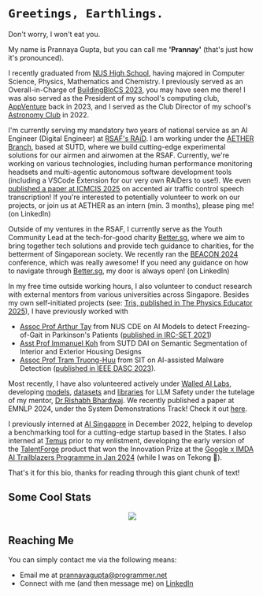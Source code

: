 
# ``Greetings, Earthlings.``

Don't worry, I won't eat you.

My name is Prannaya Gupta, but you can call me **'Prannay'** (that's just how it's pronounced).

I recently graduated from [NUS High School](https://www.nushigh.edu.sg/), having majored in Computer Science, Physics, Mathematics and Chemistry. I previously served as an Overall-in-Charge of [BuildingBloCS 2023](https://old.buildingblocs.sg/2023-newnew/), you may have seen me there! I was also served as the President of my school's computing club, [AppVenture](https://nush.app) back in 2023, and I served as the Club Director of my school's [Astronomy Club](https://nushastro.github.io/website/) in 2022.

<!-- BBCS Picture: https://github.com/user-attachments/assets/56352281-5bc4-460b-968d-8a41de9490b3 -->


I'm currently serving my mandatory two years of national service as an AI Engineer (Digital Engineer) at [RSAF's RAiD](https://rsaf-agile-inno-digital.defence.gov.sg/). I am working under the [AETHER Branch](https://maps.app.goo.gl/GLhfqexgm6xFeuRS9), based at SUTD, where we build cutting-edge experimental solutions for our airmen and airwomen at the RSAF. Currently, we're working on various technologies, including human performance monitoring headsets and multi-agentic autonomous software development tools (including a VSCode Extension for our very own RAiDers to use!). We even [published a paper at ICMCIS 2025](https://arxiv.org/abs/2502.20311) on accented air traffic control speech transcription! If you're interested to potentially volunteer to work on our projects, or join us at AETHER as an intern (min. 3 months), please ping me! (on LinkedIn)

Outside of my ventures in the RSAF, I currently serve as the Youth Community Lead at the tech-for-good charity [Better.sg](https://better.sg/), where we aim to bring together tech solutions and provide tech guidance to charities, for the betterment of Singaporean society. We recently ran the [BEACON 2024](https://beacon.better.sg/) conference, which was really awesome! If you need any guidance on how to navigate through [Better.sg](https://better.sg/), my door is always open! (on LinkedIn)

In my free time outside working hours, I also volunteer to conduct research with external mentors from various universities across Singapore. Besides my own self-initiated projects (see: [Tris, published in The Physics Educator 2025](https://www.worldscientific.com/doi/abs/10.1142/S2661339525500015)), I have previously worked with

- [Assoc Prof Arthur Tay](https://cde.nus.edu.sg/ece/staff/arthur-tay/) from NUS CDE on AI Models to detect Freezing-of-Gait in Parkinson's Patients ([published in IRC-SET 2021](https://link.springer.com/chapter/10.1007/978-981-16-9869-9_21))
- [Asst Prof Immanuel Koh](https://www.sutd.edu.sg/profile/immanuel-koh) from SUTD DAI on Semantic Segmentation of Interior and Exterior Housing Designs
- [Assoc Prof Tram Truong-Huu](https://sites.google.com/site/htrtruong) from SIT on AI-assisted Malware Detection ([published in IEEE DASC 2023](https://ieeexplore.ieee.org/abstract/document/10361451/)).

Most recently, I have also volunteered actively under [Walled AI Labs](https://github.com/walledai), developing [models](https://hf.co/walledai/walledguard-c), [datasets](https://hf.co/datasets/walledai/SGXSTest) and [libraries](https://github.com/walledai/walledeval) for LLM Safety under the tutelage of my mentor, [Dr Rishabh Bhardwaj](https://sg.linkedin.com/in/rishabh-bhardwaj-nlp). We recently published a paper at EMNLP 2024, under the System Demonstrations Track! Check it out [here](https://aclanthology.org/2024.emnlp-demo.42/).

I previously interned at [AI Singapore](https://aisingapore.org/) in December 2022, helping to develop a benchmarking tool for a cutting-edge startup based in the States. I also interned at [Temus](https://temus.com/) prior to my enlistment, developing the early version of the [TalentForge](https://temus.com/case-study/ai-talent-acquisition-and-development-platform/) product that won the Innovation Prize at the [Google x IMDA AI Trailblazers Programme in Jan 2024](https://www.channelnewsasia.com/watch/googles-ai-trailblazers-programme-aims-help-firms-find-tech-solutions-video-4083086) (while I was on Tekong 🤡).

That's it for this bio, thanks for reading through this giant chunk of text!

## Some Cool Stats

<p align="center">
<a href="https://github.com/ThePyProgrammer">
	<img align="center" src="https://github-readme-streak-stats.herokuapp.com/?user=ThePyProgrammer&theme=onedark&count_private=true">
</a>
</p>

## Reaching Me

You can simply contact me via the following means:
- Email me at prannayagupta@programmer.net
- Connect with me (and then message me) on [LinkedIn](https://www.linkedin.com/in/prannaya-gupta/)
